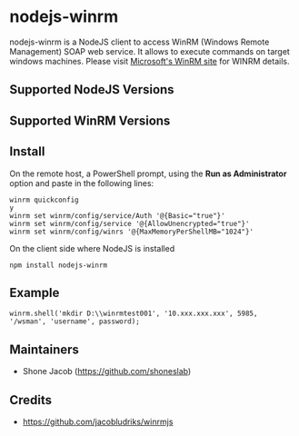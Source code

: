 # nodejs-winrm
nodejs-winrm is a NodeJS client to access WinRM (Windows Remote Management) SOAP web service. It allows to execute commands on target windows machines.
Please visit [Microsoft's WinRM site](http://msdn.microsoft.com/en-us/library/aa384426.aspx) for WINRM details.

## Supported NodeJS Versions

## Supported WinRM Versions

## Install

On the remote host, a PowerShell prompt, using the __Run as Administrator__ option and paste in the following lines:

```
winrm quickconfig
y
winrm set winrm/config/service/Auth '@{Basic="true"}'
winrm set winrm/config/service '@{AllowUnencrypted="true"}'
winrm set winrm/config/winrs '@{MaxMemoryPerShellMB="1024"}'
```
On the client side where NodeJS is installed

`npm install nodejs-winrm`

## Example
`winrm.shell('mkdir D:\\winrmtest001', '10.xxx.xxx.xxx', 5985, '/wsman', 'username', password);`

## Maintainers
* Shone Jacob (https://github.com/shoneslab)

## Credits
* https://github.com/jacobludriks/winrmjs

